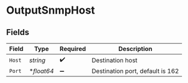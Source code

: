 # OutputSnmpHost


## Fields

| Field                            | Type                             | Required                         | Description                      |
| -------------------------------- | -------------------------------- | -------------------------------- | -------------------------------- |
| `Host`                           | *string*                         | :heavy_check_mark:               | Destination host                 |
| `Port`                           | **float64*                       | :heavy_minus_sign:               | Destination port, default is 162 |